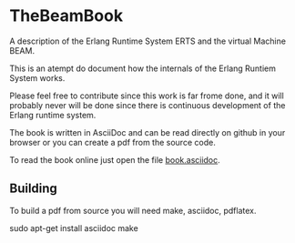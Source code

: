 # TheBeamBook
A description of the Erlang Runtime System ERTS and the virtual Machine BEAM.

This is an atempt do document how the internals of the Erlang Runtiem System works.

Please feel free to contribute since this work is far frome done, and it will probably never will be done since there is continuous development of the Erlang runtime system.

The book is written in AsciiDoc and can be read directly on github in your browser or you can create a pdf from the source code.

To read the book online just open the file [book.asciidoc](book.asciidoc).


## Building

To build a pdf from source you will need make, asciidoc, pdflatex.


 sudo apt-get install asciidoc
 make
